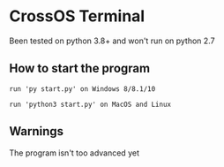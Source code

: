 # CrossOS Terminal

Been tested on python 3.8+ and won't run on python 2.7


## How to start the program
```
run 'py start.py' on Windows 8/8.1/10 
```
```
run 'python3 start.py' on MacOS and Linux
```

## Warnings

The program isn't too advanced yet